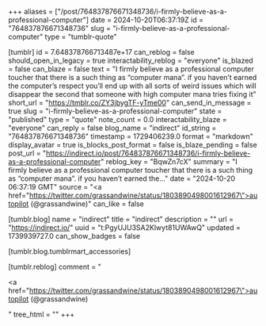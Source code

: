 +++
aliases = ["/post/764837876671348736/i-firmly-believe-as-a-professional-computer"]
date = 2024-10-20T06:37:19Z
id = "764837876671348736"
slug = "i-firmly-believe-as-a-professional-computer"
type = "tumblr-quote"

[tumblr]
id = 7.648378766713487e+17
can_reblog = false
should_open_in_legacy = true
interactability_reblog = "everyone"
is_blazed = false
can_blaze = false
text = "I firmly believe as a professional computer toucher that there is a such thing as &ldquo;computer mana&rdquo;. if you haven&rsquo;t earned the computer&rsquo;s respect you&rsquo;ll end up with all sorts of weird issues which will disappear the second that someone with high computer mana tries fixing it"
short_url = "https://tmblr.co/ZY3jbygTF-yTme00"
can_send_in_message = true
slug = "i-firmly-believe-as-a-professional-computer"
state = "published"
type = "quote"
note_count = 0.0
interactability_blaze = "everyone"
can_reply = false
blog_name = "indirect"
id_string = "764837876671348736"
timestamp = 1729406239.0
format = "markdown"
display_avatar = true
is_blocks_post_format = false
is_blaze_pending = false
post_url = "https://indirect.io/post/764837876671348736/i-firmly-believe-as-a-professional-computer"
reblog_key = "BqwZn7cX"
summary = "I firmly believe as a professional computer toucher that there is a such thing as “computer mana”. if you haven’t earned the..."
date = "2024-10-20 06:37:19 GMT"
source = "<a href=\"https://twitter.com/grassandwine/status/1803890498001612967\">autopilot (@grassandwine)</a>"
can_like = false

[tumblr.blog]
name = "indirect"
title = "indirect"
description = ""
url = "https://indirect.io/"
uuid = "t:PgyUJU3SA2Klwyt81UWAwQ"
updated = 1739939727.0
can_show_badges = false

[tumblr.blog.tumblrmart_accessories]

[tumblr.reblog]
comment = "<p><a href=\"https://twitter.com/grassandwine/status/1803890498001612967\">autopilot (@grassandwine)</a></p>"
tree_html = ""
+++
